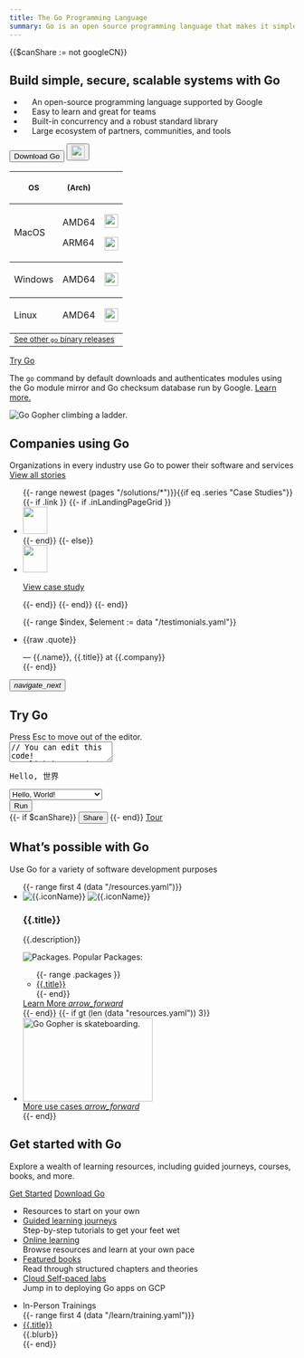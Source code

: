 ```yaml
---
title: The Go Programming Language
summary: Go is an open source programming language that makes it simple to build secure, scalable systems.
---
```


{{$canShare := not googleCN}}

<section class="Hero bluebg">
  <div class="Hero-gridContainer">
    <div class="Hero-blurb">
      <h1>Build simple, secure, scalable systems with Go</h1>
      <ul class="Hero-blurbList">
        <li>
          <svg width="12" height="10" viewBox="0 0 12 10" fill="none" xmlns="http://www.w3.org/2000/svg">
            <path d="M10.8519 0.52594L3.89189 7.10404L1.14811 4.51081L0 5.59592L3.89189 9.27426L12 1.61105L10.8519 0.52594Z" fill="white" fill-opacity="0.87">
          </svg>
          An open-source programming language supported by Google
        </li>
        <li>
          <svg width="12" height="10" viewBox="0 0 12 10" fill="none" xmlns="http://www.w3.org/2000/svg">
            <path d="M10.8519 0.52594L3.89189 7.10404L1.14811 4.51081L0 5.59592L3.89189 9.27426L12 1.61105L10.8519 0.52594Z" fill="white" fill-opacity="0.87">
          </svg>
          Easy to learn and great for teams
        </li>
        <li>
          <svg width="12" height="10" viewBox="0 0 12 10" fill="none" xmlns="http://www.w3.org/2000/svg">
            <path d="M10.8519 0.52594L3.89189 7.10404L1.14811 4.51081L0 5.59592L3.89189 9.27426L12 1.61105L10.8519 0.52594Z" fill="white" fill-opacity="0.87">
          </svg>
          Built-in concurrency and a robust standard library
        </li>
        <li>
          <svg width="12" height="10" viewBox="0 0 12 10" fill="none" xmlns="http://www.w3.org/2000/svg">
            <path d="M10.8519 0.52594L3.89189 7.10404L1.14811 4.51081L0 5.59592L3.89189 9.27426L12 1.61105L10.8519 0.52594Z" fill="white" fill-opacity="0.87">
          </svg>
          Large ecosystem of partners, communities, and tools
        </li>
      </ul>
    </div>
    <div class="Hero-actions">
      <div data-version="" class="js-latestGoVersion">
        <div role="group" class="BtnGroup">
          <div class="BtnGroup-sub">
            <button class="mainBtn go-Button go-Button--accented js-downloadBtn" aria-label="Download" aria-describedby="download-description">
              <span>Download Go <span class="js-goVersion"></span></span>
              <small class="go-Chip go-Chip--accented js-osAndArch"></small>
            </button>
            <button class="go-Button go-Button--accented js-selectBinary" aria-haspopup="menu" aria-label="select binary type to download">
              <img class="go-Icon" height="24" width="24" src="/images/icons/arrow_drop_down_gm_grey_24dp.svg" alt="arrow-dropdown">
            </button>
          </div>
          <div class="binaryMatrix js-binaryMatrix">
            <table class="binaryMatrix-Table">
              <thead>
                <tr>
                  <th scope="col"><p><small>OS</small></p></th>
                  <th scope="col"><p><small>(Arch)</small></p></th>
                  <th scope="col"></th>
                </tr>
              </thead>
              <tbody class="binaryDistribution js-binaryDistribution">
                <tr>
                  <td scope="row"><p>MacOS</p></td>
                  <td>
                    <p><span class="go-Chip go-Chip--accented">AMD64</span></p>
                    <p><span class="go-Chip go-Chip--accented">ARM64</span></p>
                  </td>
                  <td>
                    <p><a href="/doc/install?dc=darwin-arm64"><img class="go-Icon" height="24" width="24" src="/images/icons/insert_drive_file_gm_grey_24dp.svg" alt=""></a></p>
                    <p><a href="/doc/install?dc=darwin-amd64"><img class="go-Icon" height="24" width="24" src="/images/icons/insert_drive_file_gm_grey_24dp.svg" alt=""></a></p>
                  </td>
                </tr>
              </tbody>
              <tbody class="binaryDistribution js-binaryDistribution">
                <tr><td scope="row"><p>Windows</p></td>
                  <td><p><span class="go-Chip go-Chip--accented">AMD64</span></p></td>
                  <td><p><a href="/doc/install?dc=windows-amd64"><img class="go-Icon" height="24" width="24" src="/images/icons/insert_drive_file_gm_grey_24dp.svg" alt=""></a></p>
                  </td>
                </tr>
              </tbody>
              <tbody class="binaryDistribution js-binaryDistribution">
                <tr><td scope="row"><p>Linux</p></td>
                  <td><p><span class="go-Chip go-Chip--accented">AMD64</span></p></td>
                  <td><p>
                    <a href="/doc/install?dc=linux-amd64" data-os="linux" data-arch="amd64"><img class="go-Icon" height="24" width="24" src="/images/icons/insert_drive_file_gm_grey_24dp.svg" alt=""></a></p>
                  </td>
                </tr>
              </tbody>
              <tbody class="otherDistribution">
                <tr><td colspan="3"><a href="/dl"><small>See other <code>go</code> binary releases</small></a></td></tr>
              </tbody>
            </table>
          </div>
        </div>
        <a class="Secondary secondaryBtn" href="/play/" aria-label="Try a Tour of Go" aria-describedby="tryGoTour-description" role="button">
          <p>Try Go</p>
        </a>
        <div class="screen-reader-only" id="download-description" hidden>
          Downloads Go and opens a new window with instructions to install Go.
        </div>
        <div class="screen-reader-only" id="tryGoTour-description" hidden>
          Opens a new window with A Tour of Go.
        </div>
      </div>
      <div class="Hero-footnote">
        <p>
          The <code>go</code> command by default downloads and authenticates
          modules using the Go module mirror and Go checksum database run by
          Google. <a href="/dl" aria-describedby="newwindow-description">Learn more.</a>
        </p>
      </div>
    </div>
    <div class="screen-reader-only" id="newwindow-description" hidden>
      Opens in new window.
    </div>
    <div class="Hero-gopher">
      <img class="Hero-gopherLadder" src="/images/gophers/ladder.svg" alt="Go Gopher climbing a ladder.">
    </div>
  </div>
</section>
<section class="WhoUses">
  <div class="WhoUses-gridContainer">
    <div class="WhoUses-header">
      <h2 class="WhoUses-headerH2">Companies using Go</h2>
      <p class="WhoUses-subheader">Organizations in every industry use Go to power their software and services
        <a href="/solutions/" class="WhoUsesCaseStudyList-seeAll" aria-describedby="newwindow-description">
        View all stories
       </a>
     </p>
    </div>
  <div class="WhoUsesCaseStudyList">
    <ul class="WhoUsesCaseStudyList-gridContainer">
    {{- range newest (pages "/solutions/*")}}{{if eq .series "Case Studies"}}
      {{- if .link }}
        {{- if .inLandingPageGrid }}
          <li class="WhoUsesCaseStudyList-caseStudy">
            <a href="{{.link}}" aria-label="View CaseStudy of {{.company}}, (opens in new window)" target="_blank" rel="noopener"
              class="WhoUsesCaseStudyList-caseStudyLink">
              <img
                loading="lazy"
                height="48"
                width="30%"
                src="/images/logos/{{.logoSrc}}"
                class="WhoUsesCaseStudyList-logo"
                alt="">
            </a>
          </li>
        {{- end}}
      {{- else}}
        <li class="WhoUsesCaseStudyList-caseStudy">
          <a href="{{.URL}}" aria-label="View CaseStudy of {{.company}}, (opens in new window)" class="WhoUsesCaseStudyList-caseStudyLink">
            <img
              loading="lazy"
              height="48"
              width="30%"
              src="/images/logos/{{.logoSrc}}"
              class="WhoUsesCaseStudyList-logo"
              alt="">
            <p>View case study</p>
          </a>
        </li>
      {{- end}}
    {{- end}}
    {{- end}}
    </ul>
  </div>
</section>
<section class="TestimonialsGo">
  <div class="GoCarousel">
    <div class="GoCarousel-controlsContainer">
      <div class="GoCarousel-wrapper">
        <ul class="js-testimonialsGoQuotes TestimonialsGo-quotes">
          {{- range $index, $element := data "/testimonials.yaml"}}
            <li class="TestimonialsGo-quoteGroup GoCarousel-slide" id="quote_slide{{$index}}">
              <div class="TestimonialsGo-quoteSingleItem">
                <div class="TestimonialsGo-quoteSection">
                  <p class="TestimonialsGo-quote">{{raw .quote}}</p>
                  <div class="TestimonialsGo-author">— {{.name}},
                    <span class="NoWrapSpan">{{.title}}</span>
                    <span class="NoWrapSpan"> at {{.company}}</span>
                  </div>
                </div>
              </div>
            </li>
          {{- end}}
        </ul>
      </div>
    <button class="js-testimonialsPrev GoCarousel-controlPrev" hidden>
      <i class="GoCarousel-icon material-icons">navigate_before</i>
    </button>
    <button class="js-testimonialsNext GoCarousel-controlNext">
      <i class="GoCarousel-icon material-icons">navigate_next</i>
    </button>
  </div>
  </div>
</section>
<section class="Playground">
  <div class="Playground-gridContainer">
    <div class="Playground-headerContainer">
      <h2 class="HomeSection-header">Try Go</h2>
    </div>
    <div class="Playground-inputContainer">
      <div class="Playground-preContainer">
        Press Esc to move out of the editor.
      </div>
      <textarea class="Playground-input js-playgroundCodeEl" spellcheck="false" aria-label="Try Go" aria-describedby="editor-description" id="code">
// You can edit this code!
// Click here and start typing.
package main
import "fmt"
func main() {
  fmt.Println("Hello, 世界")
}</textarea>
    </div>
    <div class="screen-reader-only" id="editor-description" hidden>
      Press Esc to move out of the editor.
    </div>
    <div class="Playground-outputContainer js-playgroundOutputEl">
      <pre class="Playground-output"><noscript>Hello, 世界</noscript></pre>
    </div>
    <div class="Playground-controls">
      <select class="Playground-selectExample js-playgroundToysEl" aria-label="Code examples">
      <option value="hello.go">Hello, World!</option>
      <option value="life.go">Conway's Game of Life</option>
      <option value="fib.go">Fibonacci Closure</option>
      <option value="peano.go">Peano Integers</option>
      <option value="pi.go">Concurrent pi</option>
      <option value="sieve.go">Concurrent Prime Sieve</option>
      <option value="solitaire.go">Peg Solitaire Solver</option>
      <option value="tree.go">Tree Comparison</option>
      </select>
      <div class="Playground-buttons">
      <button class="Button Button--primary js-playgroundRunEl Playground-runButton" title="Run this code [shift-enter]">Run</button>
      <div class="Playground-secondaryButtons">
        {{- if $canShare}}
        <button class="Button js-playgroundShareEl Playground-button" title="Share in Go Playground">Share</button>
        {{- end}}
        <a class="Button tour Playground-button" href="/tour/" title="Tour Go from your browser">Tour</a>
      </div>
      </div>
    </div>
  </div>
</section>
<section class="WhyGo">
  <div class="WhyGo-gridContainer">
    <div class="WhyGo-header">
      <h2 class="WhyGo-headerH2">What’s possible with Go</h2>
      <p class="WhyGo-subheader">
        Use Go for a variety of software development purposes
      </p>
    </div>
    <ul class="WhyGo-reasons">
      {{- range first 4 (data "/resources.yaml")}}
        <li class="WhyGo-reason">
          <div class="WhyGo-reasonDetails">
            <div class="WhyGo-reasonIcon" role="presentation">
              <img class="DarkMode-img" src="{{.iconDark}}" alt="{{.iconName}}">
              <img class="LightMode-img" src="{{.icon}}" alt="{{.iconName}}">
            </div>
            <div class="WhyGo-reasonText">
              <h3 class="WhyGo-reasonTitle">{{.title}}</h3>
              <p>
                {{.description}}
              </p>
            </div>
          </div>
          <div class="WhyGo-reasonFooter">
            <div class="WhyGo-reasonPackages">
              <div class="WhyGo-reasonPackagesHeader">
                <img src="/images/icons/package.svg" alt="Packages.">
                Popular Packages:
              </div>
              <ul class="WhyGo-reasonPackagesList">
                {{- range .packages }}
                  <li class="WhyGo-reasonPackage">
                    <a class="WhyGo-reasonLink" href="{{.url}}" target="_blank" rel="noopener">
                      {{.title}}
                    </a>
                  </li>
                  {{- end}}
              </ul>
            </div>
            <div class="WhyGo-reasonLearnMoreLink">
              <a href="{{.link}}" aria-describedby="newwindow-description">Learn More 
              <i class="material-icons WhyGo-forwardArrowIcon" aria-hidden="true">arrow_forward</i></a>
            </div>
          </div>
        </li>
      {{- end}}
      {{- if gt (len (data "resources.yaml")) 3}}
        <li class="WhyGo-reason">
          <div class="WhyGo-reasonShowMore">
            <div class="WhyGo-reasonShowMoreImgWrapper">
              <img
                class="WhyGo-reasonShowMoreImg"
                loading="lazy"
                height="148"
                width="229"
                src="/images/gophers/biplane.svg"
                alt="Go Gopher is skateboarding.">
            </div>
            <div class="WhyGo-reasonShowMoreLink">
              <a href="/solutions/use-cases" aria-describedby="newwindow-description">More use cases 
              <i class="material-icons
              WhyGo-forwardArrowIcon" aria-hidden="true">arrow_forward</i></a>
            </div>
          </div>
        </li>
      {{- end}}
    </ul>
  </div>
</section>
<section class="GettingStartedGo">
  <div class="GettingStartedGo-gridContainer">
    <div class="GettingStartedGo-header">
      <h2 class="GettingStartedGo-headerH2">Get started with Go</h2>
      <p class="GettingStartedGo-headerDesc">
        Explore a wealth of learning resources, including guided journeys, courses, books, and more.
      </p>
      <div class="GettingStartedGo-ctas">
        <a class="GettingStartedGo-primaryCta" href="/learn/"aria-describedby="newwindow-description">Get Started</a>
        <a href="/doc/install/" aria-describedby="newwindow-description">Download Go</a>
      </div>
    </div>
    <div class="GettingStartedGo-resourcesSection">
      <ul class="GettingStartedGo-resourcesList">
        <li class="GettingStartedGo-resourcesHeader">
          Resources to start on your own
        </li>
        <li class="GettingStartedGo-resourceItem">
          <a href="/learn#guided-learning-journeys" class="GettingStartedGo-resourceItemTitle" aria-describedby="newwindow-description">
            Guided learning journeys
          </a>
          <div class="GettingStartedGo-resourceItemDescription">
            Step-by-step tutorials to get your feet wet
          </div>
        </li>
        <li class="GettingStartedGo-resourceItem">
          <a href="/learn#online-learning" class="GettingStartedGo-resourceItemTitle" aria-describedby="newwindow-description">
            Online learning
          </a>
          <div class="GettingStartedGo-resourceItemDescription">
            Browse resources and learn at your own pace
          </div>
        </li>
        <li class="GettingStartedGo-resourceItem">
          <a href="/learn#featured-books" class="GettingStartedGo-resourceItemTitle" aria-describedby="newwindow-description">
            Featured books
          </a>
          <div class="GettingStartedGo-resourceItemDescription">
            Read through structured chapters and theories
          </div>
        </li>
        <li class="GettingStartedGo-resourceItem">
          <a href="/learn#self-paced-labs" class="GettingStartedGo-resourceItemTitle" aria-describedby="newwindow-description">
            Cloud Self-paced labs
          </a>
          <div class="GettingStartedGo-resourceItemDescription">
            Jump in to deploying Go apps on GCP
          </div>
        </li>
      </ul>
      <ul class="GettingStartedGo-resourcesList">
        <li class="GettingStartedGo-resourcesHeader">
          In-Person Trainings
        </li>
        {{- range first 4 (data "/learn/training.yaml")}}
          <li class="GettingStartedGo-resourceItem">
            <a href="{{.url}}" class="GettingStartedGo-resourceItemTitle" aria-describedby="newwindow-description">
              {{.title}}
            </a>
            <div class="GettingStartedGo-resourceItemDescription">
              {{.blurb}}
            </div>
          </li>
        {{- end}}
      </ul>
    </div>
  </div>
</section>
<script src="/js/index.js" defer></script>
